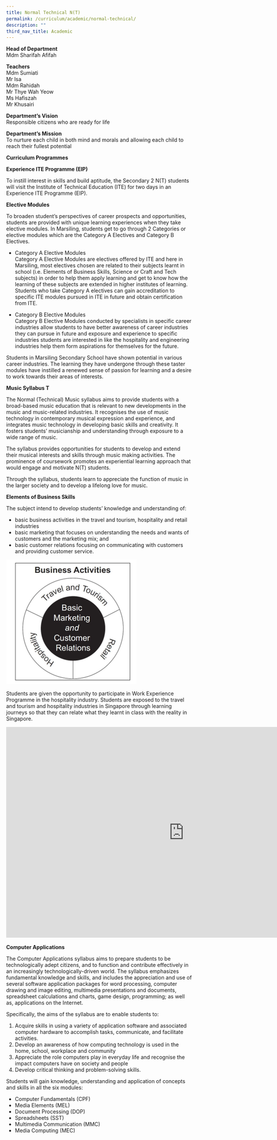```yaml
---
title: Normal Technical N(T)
permalink: /curriculum/academic/normal-technical/
description: ""
third_nav_title: Academic
---
```

**Head of Department**  
Mdm&nbsp;Sharifah Afifah

**Teachers**  
Mdm Sumiati  
Mr Isa  
Mdm Rahidah  
Mr Thye Wah Yeow  
Ms Hafiszah  
Mr Khusairi

**Department’s Vision**  
Responsible citizens who are ready for life

**Department’s Mission**  
To nurture each child in both mind and morals and allowing each child to reach their fullest potential

**Curriculum Programmes**

**Experience ITE Programme (EIP)**

To instill interest in skills and build aptitude, the Secondary 2 N(T) students will visit the Institute of Technical Education (ITE) for two days in an Experience ITE Programme (EIP).

**Elective Modules**

To broaden student’s perspectives of career prospects and opportunities, students are provided with unique learning experiences when they take elective modules. In Marsiling, students get to go through 2 Categories or elective modules which are the Category A Electives and Category B Electives.

*   Category A Elective Modules  
    Category A Elective Modules are electives offered by ITE and here in Marsiling, most electives chosen are related to their subjects learnt in school (i.e. Elements of Business Skills, Science or Craft and Tech subjects) in order to help them apply learning and get to know how the learning of these subjects are extended in higher institutes of learning. Students who take Category A electives can gain accreditation to specific ITE modules pursued in ITE in future and obtain certification from ITE.

*   Category B Elective Modules  
    Category B Elective Modules conducted by specialists in specific career industries allow students to have better awareness of career industries they can pursue in future and exposure and experience to specific industries students are interested in like the hospitality and engineering industries help them form aspirations for themselves for the future.

Students in Marsiling Secondary School have shown potential in various career industries. The learning they have undergone through these taster modules have instilled a renewed sense of passion for learning and a desire to work towards their areas of interests.

**Music Syllabus T**

The Normal (Technical) Music syllabus aims to provide students with a broad-based music education that is relevant to new developments in the music and music-related industries. It recognises the use of music technology in contemporary musical expression and experience, and integrates music technology in developing basic skills and creativity. It fosters students’ musicianship and understanding through exposure to a wide range of music.

The syllabus provides opportunities for students to develop and extend their musical interests and skills through music making activities. The prominence of coursework promotes an experiential learning approach that would engage and motivate N(T) students.

Through the syllabus, students learn to appreciate the function of music in the larger society and to develop a lifelong love for music.

**Elements of Business Skills**

The subject intend to develop students’ knowledge and understanding of:

*   basic business activities in the travel and tourism, hospitality and retail industries
*   basic marketing that focuses on understanding the needs and wants of customers and the marketing mix; and
*   basic customer relations focusing on communicating with customers and providing customer service.

<style>  
img {  
  display: block;  
  margin-left: auto;  
  margin-right: auto;  
}  
</style>  
<img style="width:70%;" alt="Elements of Business Skills" src="/images/01-e1577424075923.jpeg">  
  


Students are given the opportunity to participate in Work Experience Programme in the hospitality industry. Students are exposed to the travel and tourism and hospitality industries in Singapore through learning journeys so that they can relate what they learnt in class with the reality in Singapore.

<iframe allowfullscreen="true" height="569" width="960" frameborder="0" src="https://docs.google.com/presentation/d/e/2PACX-1vSiEuxKhVYJAUSourIclLCIYFmKJ5MeYzGrEUaGjFWBfAmr7ajh4u7WY4bGyRie-iM9D5cCbYh-pqEb/embed?start=true&amp;loop=true&amp;delayms=3000"></iframe>

**Computer Applications**

The Computer Applications syllabus aims to prepare students to be technologically adept citizens, and to function and contribute effectively in an increasingly technologically-driven world. The syllabus emphasizes fundamental knowledge and skills, and includes the appreciation and use of several software application packages for word processing, computer drawing and image editing, multimedia presentations and documents, spreadsheet calculations and charts, game design, programming; as well as, applications on the Internet.

Specifically, the aims of the syllabus are to enable students to:

1.  Acquire skills in using a variety of application software and associated computer hardware to accomplish tasks, communicate, and facilitate activities.
2.  Develop an awareness of how computing technology is used in the home, school, workplace and community
3.  Appreciate the role computers play in everyday life and recognise the impact computers have on society and people
4.  Develop critical thinking and problem-solving skills.

Students will gain knowledge, understanding and application of concepts and skills in all the six modules:

*   Computer Fundamentals (CPF)
*   Media Elements (MEL)
*   Document Processing (DOP)
*   Spreadsheets (SST)
*   Multimedia Communication (MMC)
*   Media Computing (MEC)